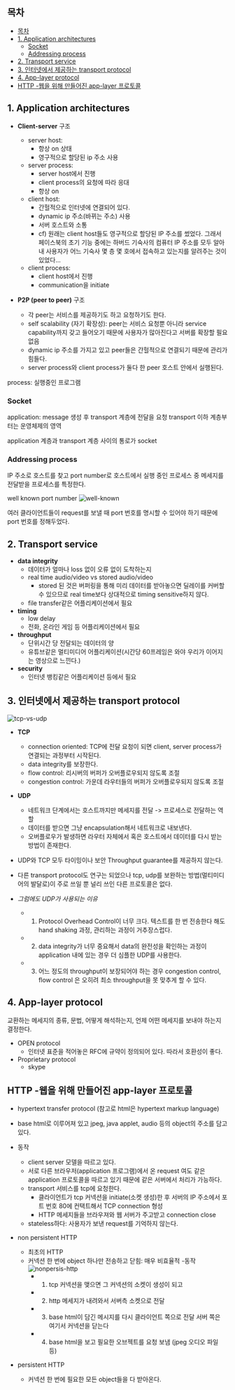 ## 목차
- [목차](#목차)
- [1. Application architectures](#1-application-architectures)
  - [Socket](#socket)
  - [Addressing process](#addressing-process)
- [2. Transport service](#2-transport-service)
- [3. 인터넷에서 제공하는 transport protocol](#3-인터넷에서-제공하는-transport-protocol)
- [4. App-layer protocol](#4-app-layer-protocol)
- [HTTP -웹을 위해 만들어진 app-layer 프로토콜](#http--웹을-위해-만들어진-app-layer-프로토콜)

## 1. Application architectures

- **Client-server** 구조
  - server host:
    -  항상 on 상태
    - 영구적으로 할당된 ip 주소 사용
  - server process:
    - server host에서 진행
    - client process의 요청에 따라 응대
    - 항상 on 
  - client host:
    - 간헐적으로 인터넷에 연결되어 있다.
    - dynamic ip 주소(바뀌는 주소) 사용
    - 서버 호스트와 소통
    - cf) 원래는 client host들도 영구적으로 할당된 IP 주소를 썼었다. 그래서 페이스북의 초기 기능 중에는 하버드 기숙사의 컴퓨터 IP 주소를 모두 알아내 사용자가 어느 기숙사 몇 층 몇 호에서 접속하고 있는지를 알려주는 것이 있었다...
  - client process:
    - client host에서 진행
    - communication을 initiate

- **P2P (peer to peer)** 구조

  - 각 peer는 서비스를 제공하기도 하고 요청하기도 한다.
  - self scalability (자기 확장성): peer는 서비스 요청뿐 아니라 service capability까지 갖고 들어오기 때문에 사용자가 많아진다고 서버를 확장할 필요 없음
  - dynamic ip 주소를 가지고 있고 peer들은 간헐적으로 연결되기 때문에 관리가 힘들다.
  - server process와 client process가 둘다 한 peer 호스트 안에서 실행된다.

process: 실행중인 프로그램

### Socket

application: message 생성 후 transport 계층에 전달을 요청
transport 이하 계층부터는 운영체제의 영역

application 계층과 transport 계층 사이의 통로가 socket

### Addressing process

IP 주소로 호스트를 찾고
port number로 호스트에서 실행 중인 프로세스 중 메세지를 전달받을 프로세스를 특정한다.

well known port number
![well-known](../images/3-1-1.png)

여러 클라이언트들이 request를 보낼 때 port 번호를 명시할 수 있어야 하기 때문에 port 번호를 정해두었다.

## 2. Transport service

- **data integrity**
  - 데이터가 얼마나 loss 없이 오류 없이 도착하는지
  - real time audio/video vs stored audio/video
    - stored 된 것은 버퍼링을 통해 미리 데이터를 받아놓으면 딜레이를 커버할 수 있으므로 real time보다 상대적으로 timing sensitive하지 않다.
  - file transfer같은 어플리케이션에서 필요
- **timing**
  - low delay
  - 전화, 온라인 게임 등 어플리케이션에서 필요
- **throughput**
  - 단위시간 당 전달되는 데이터의 양
  - 유튜브같은 멀티미디어 어플리케이션(시간당 60프레임은 와야 우리가 이어지는 영상으로 느낀다.)
- **security**
  - 인터넷 뱅킹같은 어플리케이션 등에서 필요

## 3. 인터넷에서 제공하는 transport protocol
![tcp-vs-udp](../images/3-1-2.png)
- **TCP**
  - connection oriented: TCP에 전달 요청이 되면 client, server process가 연결되는 과정부터 시작된다.
  - data integrity를 보장한다.
  - flow control: 리시버의 버퍼가 오버플로우되지 않도록 조절
  - congestion control: 가운데 라우터들의 버퍼가 오버플로우되지 않도록 조절

- **UDP**
  - 네트워크 단계에서는 호스트까지만 메세지를 전달 -> 프로세스로 전달하는 역할
  - 데이터를 받으면 그냥 encapsulation해서 네트워크로 내보낸다. 
  - 오버플로우가 발생하면 라우터 자체에서 혹은 호스트에서 데이터를 다시 받는 방법이 존재한다.
- UDP와 TCP 모두 타이밍이나 보안 Throughput guarantee를 제공하지 않는다.
- 다른 transport protocol도 연구는 되었으나 tcp, udp를 보완하는 방법(멀티미디어의 발달로)이 주로 쓰일 뿐 널리 쓰인 다른 프로토콜은 없다.

- *그럼에도 UDP가 사용되는 이유*
  - 1. Protocol Overhead Control이 너무 크다. 텍스트를 한 번 전송한다 해도 hand shaking 과정, 관리하는 과정이 거추장스럽다.
  - 2. data integrity가 너무 중요해서 data의 완전성을 확인하는 과정이 application 내에 있는 경우 더 심플한 UDP를 사용한다.
  - 3. 어느 정도의 throughput이 보장되어야 하는 경우 congestion control, flow control 은 오히려 최소 throughput을 못 맞추게 할 수 있다.

## 4. App-layer protocol

 교환하는 메세지의 종류, 문법, 어떻게 해석하는지, 언제 어떤 메세지를 보내야 하는지 결정한다. 

 - OPEN protocol
   - 인터넷 표준을 적어놓은 RFC에 규약이 정의되어 있다. 따라서 호환성이 좋다.
 - Proprietary protocol
   - skype

## HTTP -웹을 위해 만들어진 app-layer 프로토콜
- hypertext transfer protocol (참고로 html은 hypertext markup language)
- base html로 이루어져 있고 jpeg, java applet, audio 등의 object의 주소를 담고 있다.

- 동작
  - client server 모델을 따르고 있다.
  - 서로 다른 브라우저(application 프로그램)에서 온 request 여도 같은 application 프로토콜을 따르고 있기 때문에 같은 서버에서 처리가 가능하다.
  - transport 서비스를 tcp에 요청한다.
    - 클라이언트가 tcp 커넥션을 initiate(소켓 생성)한 후 서버의 IP 주소에서 포트 번호 80에 컨택트해서 TCP connection 형성 
    - HTTP 메세지들을 브라우져와 웹 서버가 주고받고 connection close
  - stateless하다: 사용자가 보낸 request를 기억하지 않는다.

- non persistent HTTP
  - 최초의 HTTP
  - 커넥션 한 번에 object 하나만 전송하고 닫힘: 매우 비효율적
  -동작
  ![nonpersis-http](../images/3-1-3.jpg)
    - 1. tcp 커넥션을 맺으면 그 커넥션의 소켓이 생성이 되고 
    - 2. http 메세지가 내려와서 서버측 소켓으로 전달
    - 3. base html이 담긴 메시지를 다시 클라이언트 쪽으로 전달 서버 쪽은 여기서 커넥션을 닫는다 
    - 4. base html을 보고 필요한 오브젝트를 요청 보냄 (jpeg 오디오 파일 등)
- persistent HTTP
  - 커넥션 한 번에 필요한 모든 object들을 다 받아온다.